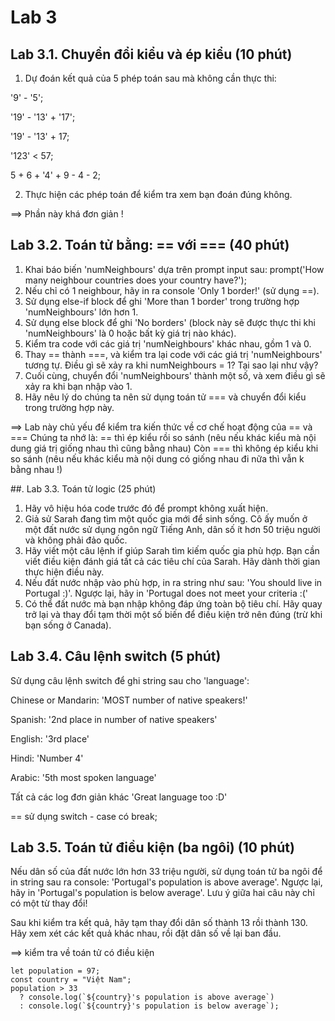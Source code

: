 # Lab 3

## Lab 3.1. Chuyển đổi kiểu và ép kiểu (10 phút)

1. Dự đoán kết quả của 5 phép toán sau mà không cần thực thi:

'9' - '5';

'19' - '13' + '17';

'19' - '13' + 17;

'123' < 57;

5 + 6 + '4' + 9 - 4 - 2;

2. Thực hiện các phép toán để kiểm tra xem bạn đoán đúng không.

==> Phần này khá đơn giản !

## Lab 3.2. Toán tử bằng: == với === (40 phút)

1. Khai báo biến 'numNeighbours' dựa trên prompt input sau: prompt('How many neighbour countries does your country have?');
2. Nếu chỉ có 1 neighbour, hãy in ra console 'Only 1 border!' (sử dụng ==).
3. Sử dụng else-if block để ghi 'More than 1 border' trong trường hợp 'numNeighbours' lớn hơn 1.
4. Sử dụng else block để ghi 'No borders' (block này sẽ được thực thi khi 'numNeighbours' là 0 hoặc bất kỳ giá trị nào khác).
5. Kiểm tra code với các giá trị 'numNeighbours' khác nhau, gồm 1 và 0.
6. Thay == thành ===, và kiểm tra lại code với các giá trị 'numNeighbours' tương tự. Điều gì sẽ xảy ra khi numNeighbours = 1? Tại sao lại như vậy?
7. Cuối cùng, chuyển đổi 'numNeighbours' thành một số, và xem điều gì sẽ xảy ra khi bạn nhập vào 1.
8. Hãy nêu lý do chúng ta nên sử dụng toán tử === và chuyển đổi kiểu trong trường hợp này.

==> Lab này chủ yếu để kiểm tra kiến thức về cơ chế hoạt động của == và ===
Chúng ta nhớ là: == thì ép kiểu rồi so sánh (nêu nếu khác kiểu mà nội dung giá trị giống nhau thì cũng bằng nhau)
Còn === thì không ép kiểu khi so sánh (nêu nếu khác kiểu mà nội dung có giống nhau đi nữa thì vẫn k bằng nhau !)

##. Lab 3.3. Toán tử logic (25 phút)

1. Hãy vô hiệu hóa code trước đó để prompt không xuất hiện.
2. Giả sử Sarah đang tìm một quốc gia mới để sinh sống. Cô ấy muốn ở một đất nước sử dụng ngôn ngữ Tiếng Anh, dân số ít hơn 50 triệu người và không phải đảo quốc.
3. Hãy viết một câu lệnh if giúp Sarah tìm kiếm quốc gia phù hợp. Bạn cần viết điều kiện đánh giá tất cả các tiêu chí của Sarah. Hãy dành thời gian thực hiện điều này.
4. Nếu đất nước nhập vào phù hợp, in ra string như sau: 'You should live in Portugal :)'. Ngược lại, hãy in 'Portugal does not meet your criteria :('
5. Có thể đất nước mà bạn nhập không đáp ứng toàn bộ tiêu chí. Hãy quay trở lại và thay đổi tạm thời một số biến để điều kiện trở nên đúng (trừ khi bạn sống ở Canada).

## Lab 3.4. Câu lệnh switch (5 phút)

Sử dụng câu lệnh switch để ghi string sau cho 'language':

Chinese or Mandarin: 'MOST number of native speakers!'

Spanish: '2nd place in number of native speakers'

English: '3rd place'

Hindi: 'Number 4'

Arabic: '5th most spoken language'

Tất cả các log đơn giản khác 'Great language too :D'

== sử dụng switch - case có break;

## Lab 3.5. Toán tử điều kiện (ba ngôi) (10 phút)

Nếu dân số của đất nước lớn hơn 33 triệu người, sử dụng toán tử ba ngôi để in string sau ra console: 'Portugal's population is above average'. Ngược lại, hãy in 'Portugal's population is below average'. Lưu ý giữa hai câu này chỉ có một từ thay đổi!

Sau khi kiểm tra kết quả, hãy tạm thay đổi dân số thành 13 rồi thành 130. Hãy xem xét các kết quả khác nhau, rồi đặt dân số về lại ban đầu.

==> kiểm tra về toán tử có điều kiện

```
let population = 97;
const country = "Việt Nam";
population > 33
  ? console.log(`${country}'s population is above average`)
  : console.log(`${country}'s population is below average`);

```
